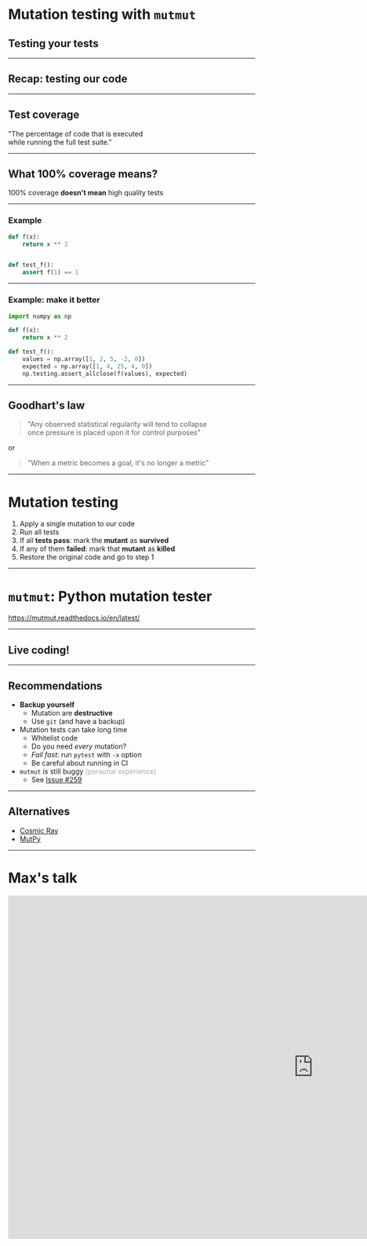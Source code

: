 <!-- .slide: class="center" -->

# Mutation testing with `mutmut`

## Testing your tests

---

<!-- .slide: class="center" -->

## Recap: testing our code

---

<!-- .slide: class="center" -->

## Test coverage

"The percentage of code that is executed <br>
 while running the full test suite."

---

<!-- .slide: class="center" -->

## What 100% coverage means?

100% coverage <strong class="orange">doesn't mean</strong> high quality tests

---

<!-- .slide: class="center" -->

### Example

```python
def f(x):
    return x ** 2


def test_f():
    assert f(1) == 1
```

---

<!-- .slide: class="center" -->

### Example: make it better

```python
import numpy as np

def f(x):
    return x ** 2

def test_f():
    values = np.array([1, 2, 5, -2, 0])
    expected = np.array([1, 4, 25, 4, 0])
    np.testing.assert_allclose(f(values), expected)
```

---

<!-- .slide: class="center" -->

## Goodhart's law

> "Any observed statistical regularity will tend to collapse <br>
> once pressure is placed upon it for control purposes"

or

> "When a metric becomes a goal, it's no longer a metric"

---

<!-- .slide: class="center" -->

# Mutation testing

1. Apply a single mutation to our code
2. Run all tests
4. If all <strong class="green">tests pass</strong>:
   mark the **mutant** as <strong class="green">survived</strong>
3. If any of them <strong class="red">failed</strong>:
   mark that **mutant** as <strong class="red">killed</strong>
4. Restore the original code and go to step 1

---

<!-- .slide: class="center" -->

# `mutmut`: Python mutation tester

https://mutmut.readthedocs.io/en/latest/

---

<!-- .slide: class="center" -->

## Live coding!

---

<!-- .slide: class="center" -->

## Recommendations

- <strong class="organge">Backup yourself</strong>
    - Mutation are <strong class="red">destructive</strong>
    - Use ``git`` (and have a backup)
- Mutation tests can take long time
    - Whitelist code
    - Do you need _every_ mutation?
    - _Fail fast_: run `pytest` with `-x` option
    - Be careful about running in CI
- `mutmut` is still buggy <span style="color: #aaa">(personal experience)</span>
    - See [Issue #259](https://github.com/boxed/mutmut/issues/259)

---

<!-- .slide: class="center" -->

## Alternatives

- [Cosmic Ray](https://cosmic-ray.readthedocs.io/en/latest/)
- [MutPy](https://github.com/mutpy/mutpy)

---

<!-- .slide: class="center" -->

# Max's talk

<iframe
width="1244" height="700"
src="https://www.youtube.com/embed/bCGyj8n5F6k?start=20741"
title="YouTube video player"
frameborder="0"
allow="accelerometer; autoplay; clipboard-write; encrypted-media; gyroscope; picture-in-picture; web-share"
allowfullscreen>
</iframe>

